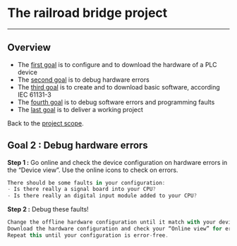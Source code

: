 # The railroad bridge project
_____________________________________
## Overview
-   The [first goal](Ex02/Subchapter04_01.md) is to configure and to download the hardware of a PLC device
-   The [second goal](Ex02/Subchapter04_02.md) is to debug hardware errors
-   The [third goal](Ex02/Subchapter04_03.md) is to create and to download basic software, according IEC 61131-3
-   The [fourth goal](Ex02/Subchapter04_04.md) is to debug software errors and programming faults
-   The [last goal](Ex02/Subchapter04_05.md) is to deliver a working project

Back to the [project scope](Ex02/Subchapter04.md).

## Goal 2 : Debug hardware errors
**Step 1 :** Go online and check the device configuration on hardware errors in the “Device view”. Use the online icons to check on errors.

```javascript
There should be some faults in your configuration:
- Is there really a signal board into your CPU?
- Is there really an digital input module added to your CPU?
```

**Step 2 :** Debug these faults!
```javascript
Change the offline hardware configuration until it match with your device.
Download the hardware configuration and check your “Online view” for errors.
Repeat this until your configuration is error-free.
```
